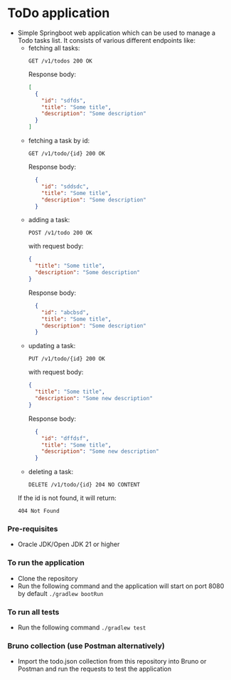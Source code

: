 # ToDo application
* Simple Springboot web application which can be used to manage a Todo tasks list. It consists of various different endpoints like:
    * fetching all tasks:
      ```http
      GET /v1/todos 200 OK
      ```
      Response body:
      ```json
      [
        {
          "id": "sdfds",
          "title": "Some title",
          "description": "Some description"
        }
      ]
      ```
    * fetching a task by id:
      ```http
      GET /v1/todo/{id} 200 OK
      ```
      Response body:
      ```json
        {
          "id": "sddsdc",
          "title": "Some title",
          "description": "Some description"
        }
      ```
    * adding a task:
      ```http
      POST /v1/todo 200 OK
      ```
      with request body:
      ```json
      {
        "title": "Some title",
        "description": "Some description"
      }
      ```
      Response body:
      ```json
        {
          "id": "abcbsd",
          "title": "Some title",
          "description": "Some description"
        }
      ```
    * updating a task:
      ```http
      PUT /v1/todo/{id} 200 OK
      ```
      with request body:
      ```json
      {
        "title": "Some title",
        "description": "Some new description"
      }
      ```
      Response body:
      ```json
        {
          "id": "dffdsf",
          "title": "Some title",
          "description": "Some new description"
        }
      ```
    * deleting a task:
      ```http
      DELETE /v1/todo/{id} 204 NO CONTENT
      ```
  If the id is not found, it will return:
  ```http
  404 Not Found
  ```
### Pre-requisites
 * Oracle JDK/Open JDK 21 or higher

### To run the application
 * Clone the repository
 * Run the following command and the application will start on port 8080 by default
```./gradlew bootRun```

### To run all tests
 * Run the following command
```./gradlew test```

### Bruno collection (use Postman alternatively)
 * Import the todo.json collection from this repository into Bruno or Postman and run the requests to test the application


